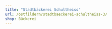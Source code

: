 ```yaml
---
title: "Stadtbäckerei Schultheiss"
url: /ostfildern/stadtbaeckerei-schultheiss-3/
shop: Bäckerei
---
```

